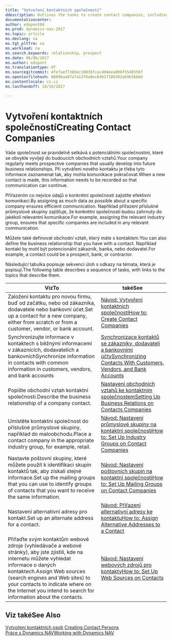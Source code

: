 ```yaml
---
title: "Vytvoření kontaktních společností"
ddescription: Outlines the tasks to create contact companies, including assigning relevant data about prospects and defining the business relationships you have with companies.
documentationcenter: 
author: edupont04
ms.prod: dynamics-nav-2017
ms.topic: article
ms.devlang: na
ms.tgt_pltfrm: na
ms.workload: na
ms.search.keywords: relationship, prospect
ms.date: 06/06/2017
ms.author: edupont
ms.translationtype: HT
ms.sourcegitcommit: 4fefaef7380ac10836fcac404eea006f55d8556f
ms.openlocfilehash: 6609baa87a7a13fda0ec64b1f186302ab9b5bbbb
ms.contentlocale: cs-cz
ms.lasthandoff: 10/16/2017

---
```

# <a name="creating-contact-companies"></a><span data-ttu-id="cf64a-102">Vytvoření kontaktních společností</span><span class="sxs-lookup"><span data-stu-id="cf64a-102">Creating Contact Companies</span></span>
<span data-ttu-id="cf64a-103">Vaše společnost se pravidelně setkává s potenciálními společnostmi, které se obvykle vyvíjejí do budoucích obchodních vztahů.</span><span class="sxs-lookup"><span data-stu-id="cf64a-103">Your company regularly meets prospective companies that usually develop into future business relationships.</span></span> <span data-ttu-id="cf64a-104">Při vytváření nového kontaktu je třeba tyto informace zaznamenat tak, aby mohla komunikace pokračovat.</span><span class="sxs-lookup"><span data-stu-id="cf64a-104">When a new contact is made, this information needs to be recorded so that communication can continue.</span></span>

<span data-ttu-id="cf64a-105">Přiřazením co nejvíce údajů o konkrétní společnosti zajistíte efektivní komunikaci.</span><span class="sxs-lookup"><span data-stu-id="cf64a-105">By assigning as much data as possible about a specific company ensures efficient communication.</span></span> <span data-ttu-id="cf64a-106">Například přiřazení příslušné průmyslové skupiny zajišťuje, že konkrétní společnosti budou zahrnuty do jakékoli relevantní komunikace.</span><span class="sxs-lookup"><span data-stu-id="cf64a-106">For example, assigning the relevant industry group, ensures that specific companies are included in any relevant communication.</span></span>

<span data-ttu-id="cf64a-107">Můžete také definovat obchodní vztah, který máte s kontaktem.</span><span class="sxs-lookup"><span data-stu-id="cf64a-107">You can also define the business relationship that you have with a contact.</span></span> <span data-ttu-id="cf64a-108">Například kontakt by mohl být potencionální zákazník, banka, nebo dodavatel.</span><span class="sxs-lookup"><span data-stu-id="cf64a-108">For example, a contact could be a prospect, bank, or contractor.</span></span>

<span data-ttu-id="cf64a-109">Následující tabulka popisuje sekvenci úloh s odkazy na témata, která je popisují.</span><span class="sxs-lookup"><span data-stu-id="cf64a-109">The following table describes a sequence of tasks, with links to the topics that describe them.</span></span> 

| <span data-ttu-id="cf64a-110">Viz</span><span class="sxs-lookup"><span data-stu-id="cf64a-110">To</span></span> | <span data-ttu-id="cf64a-111">také</span><span class="sxs-lookup"><span data-stu-id="cf64a-111">See</span></span> |
| --- | --- |
| <span data-ttu-id="cf64a-112">Založení kontaktu pro novou firmu, buď od začátku, nebo od zákazníka, dodavatele nebo bankovní účet.</span><span class="sxs-lookup"><span data-stu-id="cf64a-112">Set up a contact for a new company, either from scratch or from a customer, vendor, or bank account.</span></span> |[<span data-ttu-id="cf64a-113">Návod: Vytvoření kontaktních společností</span><span class="sxs-lookup"><span data-stu-id="cf64a-113">How to: Create Contact Companies</span></span>](marketing-how-create-contact-companies.md) |
| <span data-ttu-id="cf64a-114">Synchronizujte informace v kontaktech s běžnými informacemi v zákaznících, dodavatelích a bankovních</span><span class="sxs-lookup"><span data-stu-id="cf64a-114">Synchronize information in contacts with common information in customers, vendors, and bank accounts</span></span> |[<span data-ttu-id="cf64a-115">Synchronizace kontaktů se zákazníky, dodavateli a bankovními účty</span><span class="sxs-lookup"><span data-stu-id="cf64a-115">Synchronizing Contacts With Customers, Vendors, and Bank Accounts</span></span>](marketing-synchronize-contacts-customers-vendors-bank-accounts.md) |
| <span data-ttu-id="cf64a-116">Popište obchodní vztah kontaktní společnosti.</span><span class="sxs-lookup"><span data-stu-id="cf64a-116">Describe the business relationship of a company contact.</span></span> |[<span data-ttu-id="cf64a-117">Nastavení obchodních vztahů ke kontaktním společnostem</span><span class="sxs-lookup"><span data-stu-id="cf64a-117">Setting Up Business Relations on Contacts Companies</span></span>](marketing-business-relations.md) |
| <span data-ttu-id="cf64a-118">Umístěte kontaktní společnost do příslušné průmyslové skupiny, například do maloobchodu.</span><span class="sxs-lookup"><span data-stu-id="cf64a-118">Place a contact company in the appropriate industry group, for example, retail.</span></span> |[<span data-ttu-id="cf64a-119">Návod: Nastavení průmyslové skupiny na kontaktní společnosti</span><span class="sxs-lookup"><span data-stu-id="cf64a-119">How to: Set Up Industry Groups on Contact Companies</span></span>](marketing-industry-groups.md) |
| <span data-ttu-id="cf64a-120">Nastavte poštovní skupiny, které můžete použít k identifikaci skupin kontaktů tak, aby získali stejné informace.</span><span class="sxs-lookup"><span data-stu-id="cf64a-120">Set up the mailing groups that you can use to identify groups of contacts that you want to receive the same information.</span></span> |[<span data-ttu-id="cf64a-121">Návod: Nastavení poštovních skupin na kontaktní společnosti</span><span class="sxs-lookup"><span data-stu-id="cf64a-121">How to: Set Up Mailing Groups on Contact Companies</span></span>](marketing-mailing-groups.md) |
| <span data-ttu-id="cf64a-122">Nastavení alternativní adresy pro kontakt.</span><span class="sxs-lookup"><span data-stu-id="cf64a-122">Set up an alternate address for a contact.</span></span> |[<span data-ttu-id="cf64a-123">Návod: Přiřazení alternativní adresy ke kontaktu</span><span class="sxs-lookup"><span data-stu-id="cf64a-123">How to: Assign Alternative Addresses to a Contact</span></span>](marketing-how-assign-alternate-address.md) |
| <span data-ttu-id="cf64a-124">Přiřaďte svým kontaktům webové zdroje (vyhledávače a webové stránky), aby jste zjistili, kde na internetu můžete vyhledat informace o daných kontaktech.</span><span class="sxs-lookup"><span data-stu-id="cf64a-124">Assign Web sources (search engines and Web sites) to your contacts to indicate where on the Internet you intend to search for information about the contacts.</span></span> |[<span data-ttu-id="cf64a-125">Návod: Nastavení webových zdrojů pro kontakty</span><span class="sxs-lookup"><span data-stu-id="cf64a-125">How to: Set Up Web Sources on Contacts</span></span>](marketing-web-sources.md) |

## <a name="see-also"></a><span data-ttu-id="cf64a-126">Viz také</span><span class="sxs-lookup"><span data-stu-id="cf64a-126">See Also</span></span>
<span data-ttu-id="cf64a-127">[Vytvoření kontaktních osob](marketing-create-contact-persons.md) </span><span class="sxs-lookup"><span data-stu-id="cf64a-127">[Creating Contact Persons](marketing-create-contact-persons.md) </span></span>  
[<span data-ttu-id="cf64a-128">Práce s Dynamics NAV</span><span class="sxs-lookup"><span data-stu-id="cf64a-128">Working with Dynamics NAV</span></span>](ui-work-product.md)

